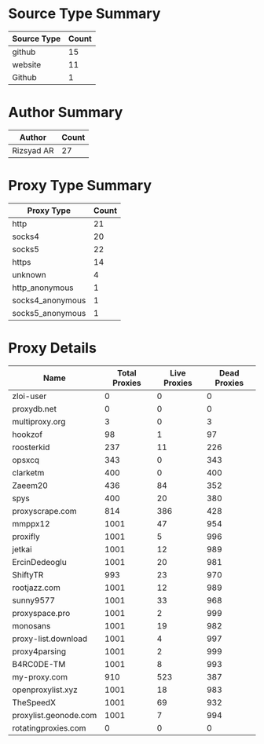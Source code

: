 # Source Type Summary

| Source Type | Count |
|-------------|-------|
| github | 15 |
| website | 11 |
| Github | 1 |


# Author Summary

| Author | Count |
|--------|-------|
| Rizsyad AR | 27 |


# Proxy Type Summary

| Proxy Type | Count |
|------------|-------|
| http | 21 |
| socks4 | 20 |
| socks5 | 22 |
| https | 14 |
| unknown | 4 |
| http_anonymous | 1 |
| socks4_anonymous | 1 |
| socks5_anonymous | 1 |


# Proxy Details

| Name | Total Proxies | Live Proxies | Dead Proxies |
|------|---------------|--------------|---------------|
| zloi-user | 0 | 0 | 0 |
| proxydb.net | 0 | 0 | 0 |
| multiproxy.org | 3 | 0 | 3 |
| hookzof | 98 | 1 | 97 |
| roosterkid | 237 | 11 | 226 |
| opsxcq | 343 | 0 | 343 |
| clarketm | 400 | 0 | 400 |
| Zaeem20 | 436 | 84 | 352 |
| spys | 400 | 20 | 380 |
| proxyscrape.com | 814 | 386 | 428 |
| mmppx12 | 1001 | 47 | 954 |
| proxifly | 1001 | 5 | 996 |
| jetkai | 1001 | 12 | 989 |
| ErcinDedeoglu | 1001 | 20 | 981 |
| ShiftyTR | 993 | 23 | 970 |
| rootjazz.com | 1001 | 12 | 989 |
| sunny9577 | 1001 | 33 | 968 |
| proxyspace.pro | 1001 | 2 | 999 |
| monosans | 1001 | 19 | 982 |
| proxy-list.download | 1001 | 4 | 997 |
| proxy4parsing | 1001 | 2 | 999 |
| B4RC0DE-TM | 1001 | 8 | 993 |
| my-proxy.com | 910 | 523 | 387 |
| openproxylist.xyz | 1001 | 18 | 983 |
| TheSpeedX | 1001 | 69 | 932 |
| proxylist.geonode.com | 1001 | 7 | 994 |
| rotatingproxies.com | 0 | 0 | 0 |
